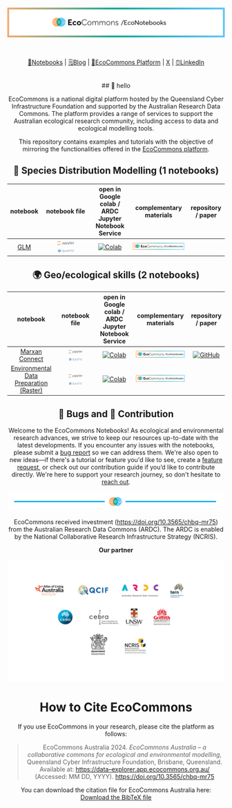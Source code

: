 <div align="center">
  <p>
    <a align="center" href="" target="_blank">
      <img
        width="850"
        src="https://github.com/EcoCommons-Australia-2024-2026/notebooks/raw/main/assets/notebooks_banner_withframe.png" alt="Banner"
      >
    </a>
  </p>
  <br>

[📔Notebooks](https://github.com/EcoCommons-Australia-2024-2026/notebooks) \| [🗒️Blog](https://ecocommons-australia-2024-2026.github.io/ec-notebook_site) \| [🌿EcoCommons Platform](https://www.ecocommons.org.au) \| [X](https://twitter.com/EcoCommonsAus) \| [⏰LinkedIn](https://www.linkedin.com/company/ecocommons-australia/posts/?feedView=all)

<br> \## 🐢 hello

EcoCommons is a national digital platform hosted by the Queensland Cyber Infrastructure Foundation and supported by the Australian Research Data Commons. The platform provides a range of services to support the Australian ecological research community, including access to data and ecological modelling tools.

This repository contains examples and tutorials with the objective of mirroring the functionalities offered in the [EcoCommons platform](https://www.ecocommons.org.au/).

<!--- AUTOGENERATED-NOTEBOOKS-TABLE -->
<!---
   WARNING: DO NOT EDIT THIS TABLE MANUALLY. IT IS AUTOMATICALLY GENERATED.
   HEAD OVER TO CONTRIBUTING.MD FOR MORE DETAILS ON HOW TO MAKE CHANGES PROPERLY.
-->

## 🐨 Species Distribution Modelling (1 notebooks)

| **notebook** | **notebook file** | **open in Google colab / ARDC Jupyter Notebook Service** | **complementary materials** | **repository / paper** |
|:-------------:|:-------------:|:-------------:|:-------------:|:-------------:|
| [GLM](https://github.com/EcoCommons-Australia-2024-2026/notebooks/blob/main/notebooks/EC_GLM.ipynb) | <a href="https://github.com/EcoCommons-Australia-2024-2026/notebooks/blob/main/notebooks/EC_GLM.ipynb"><img src="https://github.com/EcoCommons-Australia-2024-2026/notebooks/raw/main/assets/jupyter_notebook.png" width="40%"/></a><br><a href="https://github.com/EcoCommons-Australia-2024-2026/notebooks/blob/main/notebooks/EC_GLM.qmd"><img src="https://github.com/EcoCommons-Australia-2024-2026/notebooks/raw/main/assets/quartomd.png" width="40%"/></a> | [![Colab](https://colab.research.google.com/assets/colab-badge.svg)](https://colab.research.google.com/github/EcoCommons-Australia-2024-2026/notebooks/blob/main/notebooks/EC_GLM.ipynb) | [![EcoNotebooks Blog](https://github.com/EcoCommons-Australia-2024-2026/notebooks/raw/main/assets/notebook_icon.png)](https://ecocommons-australia-2024-2026.github.io/notebook-blog/notebooks/EC_GLM/EC_GLM.html) |  |

## 🌍 Geo/ecological skills (2 notebooks)

| **notebook** | **notebook file** | **open in Google colab / ARDC Jupyter Notebook Service** | **complementary materials** | **repository / paper** |
|:-------------:|:-------------:|:-------------:|:-------------:|:-------------:|
| [Marxan Connect](https://github.com/EcoCommons-Australia-2024-2026/notebooks/blob/main/notebooks/ecocommons-marxan-integration-poc.qmd) | <a href="https://github.com/EcoCommons-Australia-2024-2026/notebooks/blob/main/notebooks/ecocommons-marxan-integration-poc.qmd"><img src="https://github.com/EcoCommons-Australia-2024-2026/notebooks/raw/main/assets/jupyter_notebook.png" width="40%"/></a><br><a href="https://github.com/EcoCommons-Australia-2024-2026/notebooks/blob/main/notebooks/ecocommons-marxan-integration-poc.qmd.qmd"><img src="https://github.com/EcoCommons-Australia-2024-2026/notebooks/raw/main/assets/quartomd.png" width="40%"/></a> | [![Colab](https://colab.research.google.com/assets/colab-badge.svg)](https://colab.research.google.com/github/EcoCommons-Australia-2024-2026/notebooks/blob/main/notebooks/ecocommons-marxan-integration-poc.qmd) | [![EcoNotebooks Blog](https://github.com/EcoCommons-Australia-2024-2026/notebooks/raw/main/assets/notebook_icon.png)](https://ecocommons-australia-2024-2026.github.io/notebook-blog/notebooks/sp/ecocommons-marxan-integration-poc.html) | [![GitHub](https://badges.aleen42.com/src/github.svg)](https://github.com/EcoCommons-Australia-2024-2026/ecocommons-marxan-integration-poc.git) |
| [Environmental Data Preparation (Raster)](https://github.com/EcoCommons-Australia-2024-2026/notebooks/blob/main/notebooks/raster_preparation.ipynb) | <a href="https://github.com/EcoCommons-Australia-2024-2026/notebooks/blob/main/notebooks/raster_preparation.ipynb"><img src="https://github.com/EcoCommons-Australia-2024-2026/notebooks/raw/main/assets/jupyter_notebook.png" width="40%"/></a><br><a href="https://github.com/EcoCommons-Australia-2024-2026/notebooks/blob/main/notebooks/raster_preparation.qmd"><img src="https://github.com/EcoCommons-Australia-2024-2026/notebooks/raw/main/assets/quartomd.png" width="40%"/></a> | [![Colab](https://colab.research.google.com/assets/colab-badge.svg)](https://colab.research.google.com/github/EcoCommons-Australia-2024-2026/notebooks/blob/main/notebooks/raster_preparation.ipynb) | [![EcoNotebooks Blog](https://github.com/EcoCommons-Australia-2024-2026/notebooks/raw/main/assets/notebook_icon.png)](https://ecocommons-australia-2024-2026.github.io/notebook-blog/notebooks/data_prep/raster_preparation.html) |  |

<!--- AUTOGENERATED-NOTEBOOKS-TABLE -->

## 🐛 Bugs and 🫡 Contribution

Welcome to the EcoCommons Notebooks! As ecological and environmental research advances, we strive to keep our resources up-to-date with the latest developments. If you encounter any issues with the notebooks, please submit a [bug report](https://github.com/EcoCommons-Australia-2024-2026/notebooks/issues/new?assignees=&labels=bug%2Ctriage&template=bug-report.yml) so we can address them. We're also open to new ideas—if there's a tutorial or feature you'd like to see, create a [feature request](https://github.com/EcoCommons-Australia-2024-2026/notebooks/issues/new?assignees=&labels=enhancement&template=feature-request.yml), or check out our contribution guide if you’d like to contribute directly. We're here to support your research journey, so don't hesitate to [reach out](https://github.com/EcoCommons-Australia-2024-2026/notebooks/discussions).

![](https://raw.githubusercontent.com/EcoCommons-Australia-2024-2026/ec-notebook_site/main/images/EC_section_break.png)

EcoCommons received investment (<https://doi.org/10.3565/chbq-mr75>) from the Australian Research Data Commons (ARDC). The ARDC is enabled by the National Collaborative Research Infrastructure Strategy (NCRIS).

**Our partner**

![](https://raw.githubusercontent.com/EcoCommons-Australia-2024-2026/ec-notebook_site/main/images/partners_logos.png)

# **How to Cite EcoCommons**

If you use EcoCommons in your research, please cite the platform as follows:

> EcoCommons Australia 2024. *EcoCommons Australia – a collaborative commons for ecological and environmental modelling*, Queensland Cyber Infrastructure Foundation, Brisbane, Queensland. Available at: <https://data–explorer.app.ecocommons.org.au/> (Accessed: MM DD, YYYY). <https://doi.org/10.3565/chbq-mr75>

You can download the citation file for EcoCommons Australia here: [Download the BibTeX file](reference.bib)
